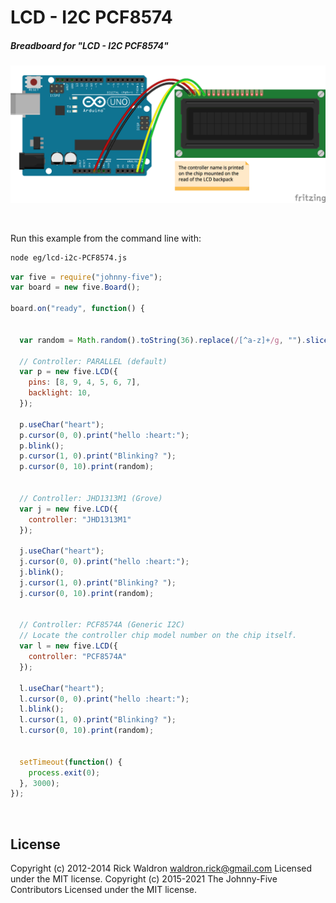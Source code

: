 <!--remove-start-->

# LCD - I2C PCF8574

<!--remove-end-->






##### Breadboard for "LCD - I2C PCF8574"



![docs/breadboard/lcd-i2c-PCF8574.png](breadboard/lcd-i2c-PCF8574.png)<br>

&nbsp;




Run this example from the command line with:
```bash
node eg/lcd-i2c-PCF8574.js
```


```javascript
var five = require("johnny-five");
var board = new five.Board();

board.on("ready", function() {


  var random = Math.random().toString(36).replace(/[^a-z]+/g, "").slice(0, 4).toUpperCase();

  // Controller: PARALLEL (default)
  var p = new five.LCD({
    pins: [8, 9, 4, 5, 6, 7],
    backlight: 10,
  });

  p.useChar("heart");
  p.cursor(0, 0).print("hello :heart:");
  p.blink();
  p.cursor(1, 0).print("Blinking? ");
  p.cursor(0, 10).print(random);


  // Controller: JHD1313M1 (Grove)
  var j = new five.LCD({
    controller: "JHD1313M1"
  });

  j.useChar("heart");
  j.cursor(0, 0).print("hello :heart:");
  j.blink();
  j.cursor(1, 0).print("Blinking? ");
  j.cursor(0, 10).print(random);


  // Controller: PCF8574A (Generic I2C)
  // Locate the controller chip model number on the chip itself.
  var l = new five.LCD({
    controller: "PCF8574A"
  });

  l.useChar("heart");
  l.cursor(0, 0).print("hello :heart:");
  l.blink();
  l.cursor(1, 0).print("Blinking? ");
  l.cursor(0, 10).print(random);


  setTimeout(function() {
    process.exit(0);
  }, 3000);
});

```








&nbsp;

<!--remove-start-->

## License
Copyright (c) 2012-2014 Rick Waldron <waldron.rick@gmail.com>
Licensed under the MIT license.
Copyright (c) 2015-2021 The Johnny-Five Contributors
Licensed under the MIT license.

<!--remove-end-->
